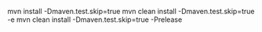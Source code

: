 mvn install -Dmaven.test.skip=true
mvn clean install -Dmaven.test.skip=true -e
mvn clean install -Dmaven.test.skip=true -Prelease

